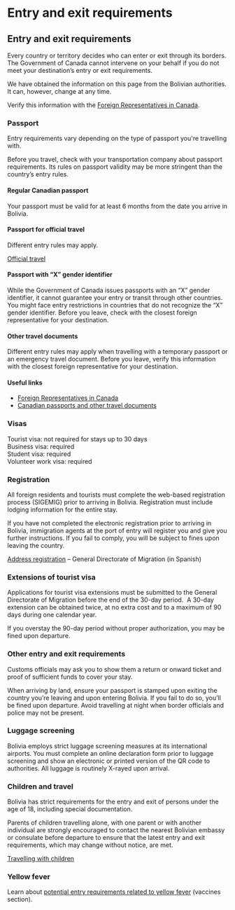 # Entry and exit requirements

## Entry and exit requirements

Every country or territory decides who can enter or exit through its borders. The Government of Canada cannot intervene on your behalf if you do not meet your destination’s entry or exit requirements.

We have obtained the information on this page from the Bolivian authorities. It can, however, change at any time.

Verify this information with the [Foreign Representatives in Canada](https://www.international.gc.ca/protocol-protocole/reps.aspx?lang=eng).

### Passport

Entry requirements vary depending on the type of passport you're travelling with.

Before you travel, check with your transportation company about passport requirements. Its rules on passport validity may be more stringent than the country’s entry rules.

#### Regular Canadian passport

Your passport must be valid for at least 6 months from the date you arrive in Bolivia.

#### Passport for official travel

Different entry rules may apply.

[Official travel](https://www.canada.ca/en/immigration-refugees-citizenship/services/canadian-passports/official-travel.html)

#### Passport with “X” gender identifier

While the Government of Canada issues passports with an “X” gender identifier, it cannot guarantee your entry or transit through other countries. You might face entry restrictions in countries that do not recognize the “X” gender identifier. Before you leave, check with the closest foreign representative for your destination.

#### Other travel documents

Different entry rules may apply when travelling with a temporary passport or an emergency travel document. Before you leave, verify this information with the closest foreign representative for your destination.

#### Useful links

* [Foreign Representatives in Canada](https://www.international.gc.ca/protocol-protocole/reps.aspx?lang=eng)
* [Canadian passports and other travel documents](http://www.canada.ca/passport)

### Visas

Tourist visa: not required for stays up to 30 days  
Business visa: required   
Student visa: required  
Volunteer work visa: required

### Registration

All foreign residents and tourists must complete the web-based registration process (SIGEMIG) prior to arriving in Bolivia. Registration must include lodging information for the entire stay.

If you have not completed the electronic registration prior to arriving in Bolivia, immigration agents at the port of entry will register you and give you further instructions. If you fail to comply, you will be subject to fines upon leaving the country.

[Address registration](http://sistemas.migracion.gob.bo/sigemig/#/seguridad/login) – General Directorate of Migration (in Spanish)

### Extensions of tourist visa

Applications for tourist visa extensions must be submitted to the General Directorate of Migration before the end of the 30-day period.  A 30-day extension can be obtained twice, at no extra cost and to a maximum of 90 days during one calendar year.

If you overstay the 90-day period without proper authorization, you may be fined upon departure.

### Other entry and exit requirements

Customs officials may ask you to show them a return or onward ticket and proof of sufficient funds to cover your stay.

When arriving by land, ensure your passport is stamped upon exiting the country you’re leaving and upon entering Bolivia. If you fail to do so, you’ll be fined upon departure. Avoid travelling at night when border officials and police may not be present.

### Luggage screening

Bolivia employs strict luggage screening measures at its international airports. You must complete an online declaration form prior to luggage screening and show an electronic or printed version of the QR code to authorities. All luggage is routinely X-rayed upon arrival.

### Children and travel

Bolivia has strict requirements for the entry and exit of persons under the age of 18, including special documentation.

Parents of children travelling alone, with one parent or with another individual are strongly encouraged to contact the nearest Bolivian embassy or consulate before departure to ensure that the latest entry and exit requirements, which may change without notice, are met.

[Travelling with children](http://travel.gc.ca/travelling/children)

### Yellow fever

Learn about [potential entry requirements related to yellow fever](#health) (vaccines section).